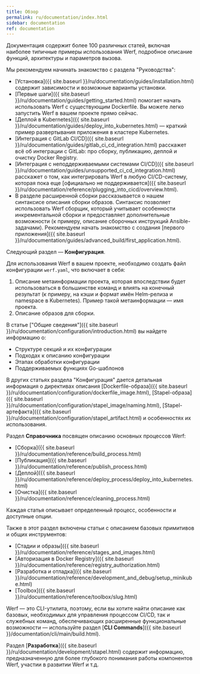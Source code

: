 ```yaml
---
title: Обзор
permalink: ru/documentation/index.html
sidebar: documentation
ref: documentation
---
```


Документация содержит более 100 различных статей, включая наиболее типичные примеры использования Werf, подробное описание функций, архитектуры и параметров вызова.

Мы рекомендуем начинать знакомство с раздела "Руководства":

- [Установка]({{ site.baseurl }}/ru/documentation/guides/installation.html) содержит зависимости и возможные варианты установки.
- [Первые шаги]({{ site.baseurl }}/ru/documentation/guides/getting_started.html) помогает начать использовать Werf с существующим Dockerfile. Вы можете легко запустить Werf в вашем проекте прямо сейчас.
- [Деплой в Kubernetes]({{ site.baseurl }}/ru/documentation/guides/deploy_into_kubernetes.html) — краткий пример развертывания приложения в кластере Kubernetes.
- [Интеграция с GitLab CI/CD]({{ site.baseurl }}/ru/documentation/guides/gitlab_ci_cd_integration.html) расскажет всё об интеграции с GitLab: про сборку, публикацию, деплой и очистку Docker Registry.
- [Интеграция с неподдерживаемыми системами CI/CD]({{ site.baseurl }}/ru/documentation/guides/unsupported_ci_cd_integration.html) расскажет о том, как интегрировать Werf в любую CI/CD-систему, которая пока еще [официально не поддерживается]({{ site.baseurl }}/ru/documentation/reference/plugging_into_cicd/overview.html).
- В разделе расширенной сборки рассказывается о нашем синтаксисе описания сборки образов. Синтаксис позволяет использовать Werf сборщик, который учитывает особенности инкрементальной сборки и предоставляет дополнительные возможности (к примеру, описание сборочных инструкций Ansible-задачами). Рекомендуем начать знакомство с создания [первого приложения]({{ site.baseurl }}/ru/documentation/guides/advanced_build/first_application.html).

Следующий раздел — **Конфигурация**.

Для использования Werf в вашем проекте, необходимо создать файл конфигурации `werf.yaml`, что включает в себя:

1. Описание метаинформации проекта, которая впоследствии будет использоваться в большинстве команд и влиять на конечный результат (к примеру, на кэши и формат имён Helm-релиза и namespace в Kubernetes). Пример такой метаинформации — имя проекта.
2. Описание образов для сборки.

В статье ["Общие сведения"]({{ site.baseurl }}/ru/documentation/configuration/introduction.html) вы найдете информацию о:

* Структуре секций и их конфигурации
* Подходах к описанию конфигурации
* Этапах обработки конфигурации 
* Поддерживаемых функциях Go-шаблонов

В других статьях раздела "Конфигурация" дается детальная информация о директивах описания [Dockerfile-образа]({{ site.baseurl }}/ru/documentation/configuration/dockerfile_image.html), [Stapel-образа]({{ site.baseurl }}/ru/documentation/configuration/stapel_image/naming.html), [Stapel-артефакта]({{ site.baseurl }}/ru/documentation/configuration/stapel_artifact.html) и особенностях их использования.

Раздел **Справочника** посвящен описанию основных процессов Werf:

* [Сборка]({{ site.baseurl }}/ru/documentation/reference/build_process.html)
* [Публикация]({{ site.baseurl }}/ru/documentation/reference/publish_process.html)
* [Деплой]({{ site.baseurl }}/ru/documentation/reference/deploy_process/deploy_into_kubernetes.html)
* [Очистка]({{ site.baseurl }}/ru/documentation/reference/cleaning_process.html)

Каждая статья описывает определенный процесс, особенности и доступные опции.

Также в этот раздел включены статьи с описанием базовых примитивов и общих инструментов:

* [Стадии и образы]({{ site.baseurl }}/ru/documentation/reference/stages_and_images.html)
* [Авторизация в Docker Registry]({{ site.baseurl }}/ru/documentation/reference/registry_authorization.html)
* [Разработка и отладка]({{ site.baseurl }}/ru/documentation/reference/development_and_debug/setup_minikube.html)
* [Toolbox]({{ site.baseurl }}/ru/documentation/reference/toolbox/slug.html)

Werf — это CLI-утилита, поэтому, если вы хотите найти описание как базовых, необходимых для управления процессом CI/CD, так и служебных команд, обеспечивающих расширенные функциональные возможности — используйте раздел [**CLI Commands**]({{ site.baseurl }}/documentation/cli/main/build.html).

Раздел [**Разработка**]({{ site.baseurl }}/ru/documentation/development/stapel.html)
содержит информацию, предназначенную для более глубокого понимания работы компонентов Werf, участии в развитии Werf и т.д.
